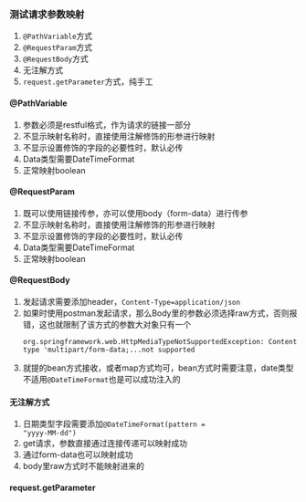 ### 测试请求参数映射
1. `@PathVariable`方式
1. `@RequestParam`方式
1. `@RequestBody`方式
1. 无注解方式
1. `request.getParameter`方式，纯手工

#### @PathVariable
1. 参数必须是restful格式，作为请求的链接一部分
1. 不显示映射名称时，直接使用注解修饰的形参进行映射
1. 不显示设置修饰的字段的必要性时，默认必传
1. Data类型需要DateTimeFormat
1. 正常映射boolean

#### @RequestParam
1. 既可以使用链接传参，亦可以使用body（form-data）进行传参
1. 不显示映射名称时，直接使用注解修饰的形参进行映射
1. 不显示设置修饰的字段的必要性时，默认必传
1. Data类型需要DateTimeFormat
1. 正常映射boolean

#### @RequestBody
1. 发起请求需要添加header，<code>Content-Type=application/json</code>
1. 如果时使用postman发起请求，那么Body里的参数必须选择raw方式，否则报错，这也就限制了该方式的参数大对象只有一个
    ```
    org.springframework.web.HttpMediaTypeNotSupportedException: Content type 'multipart/form-data;...not supported
    ```
1. 就提的bean方式接收，或者map方式均可，bean方式时需要注意，date类型不适用`@DateTimeFormat`也是可以成功注入的

#### 无注解方式
1. 日期类型字段需要添加<code>@DateTimeFormat(pattern = "yyyy-MM-dd")</code>
1. get请求，参数直接通过连接传递可以映射成功
1. 通过form-data也可以映射成功
1. body里raw方式时不能映射进来的

#### request.getParameter

